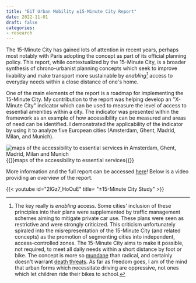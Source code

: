 ```yaml
---
title: "EiT Urban Mobility ±15-Minute City Report"
date: 2022-11-01
draft: false
categories:
- research
---
```


The 15-Minute City has gained lots of attention in recent years, perhaps most notably with Paris adopting the concept as part of
its official planning policy. This report, while contextualized by the 15-Minute City, is a broader synthesis of chrono-urbanist 
planning concepts which seek to improve livability and make  transport more sustainable by *enabling*[^1] access to everyday 
needs within a close distance of one's home.

One of the main elements of the report is a roadmap for implementing the 15-Minute City. My contribution to the report 
was helping develop an "X-Minute City" indicator which can be used to measure the level of access to essential amenities within a city. 
The indicator was presented within the framework as an example of how accessibility can be measured and areas of need can be identified.
I demonstrated the applicability of the indicator by using it to analyze five European cities (Amsterdam, Ghent, Madrid, Milan, and Munich).

![maps of the accessibility to essential services in Amsterdam, Ghent, Madrid, Milan and Munich](../resources/15-minute-city-maps.png)
{{<caption>}}maps of the accessibility to essential services{{</caption>}}

More information and the full report can be accessed [here](https://www.eiturbanmobility.eu/%C2%B115-minute-city-human-centred-planning-in-action/)! Below is a video providing an overview of the report.

<div class = "content-media">
{{< youtube id="2IGz7_HoOuE" title= "±15-Minute City Study" >}}
</div>


[^1]: The key really is *enabling* access. Some cities' inclusion of these principles into their plans were supplemented by 
traffic management schemes aiming to mitigate private car use. These plans were seen as restrictive and were strongly criticized.
This criticism unfortunately spiraled into the misrepresentation of the 15-Minute City (and related concepts) as the promotion of
segmenting cities into independent, access-controlled zones. The 15-Minute City aims to make it possible, not required, to meet
all daily needs within a short distance by foot or bike. The concept is more so [mundane](https://www.theguardian.com/commentisfree/2023/feb/16/15-minute-city-planning-theory-conspiracists) than radical, and certainly doesn't warrant
[death threats](https://www.nytimes.com/2023/03/28/technology/carlos-moreno-15-minute-cities-conspiracy-theories.html). As far as freedom goes, I am of the mind that urban forms which necessitate driving are oppressive, not ones which let children ride their bikes to school.





